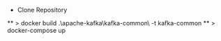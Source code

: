 * Clone Repository

** > docker build .\apache-kafka\kafka-common\ -t kafka-common 
** > docker-compose up